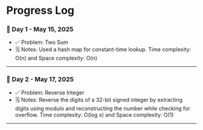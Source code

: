 # Progress Log

### 📅 Day 1 - May 15, 2025

- ✅ Problem: Two Sum
- 🗒️ Notes: Used a hash map for constant-time lookup. Time complexity: O(n) and Space complexity: O(n)

---

### 📅 Day 2 - May 17, 2025

- ✅ Problem: Reverse Integer
- 🗒️ Notes: Reverse the digits of a 32-bit signed integer by extracting digits using modulo and reconstructing the number while checking for overflow. Time complexity: O(log x) and Space complexity: O(1)

---
